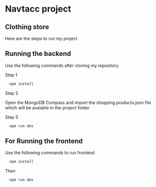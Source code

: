 
# Navtacc project
## Clothing store

Here are the steps to run my project


## Running the backend

Use the following commands after cloning my repository

Step 1
```bash
  npm install
```

Step 2

  Open the MongoDB Compass and import the shopping.products.json file which will be avaiable in the project folder

Step 3
```bash
  npm run dev
```



## For Running the frontend

Use the following commands to run frontend

```bash
  npm install
```
Then 
```bash
  npm run dev
```
    